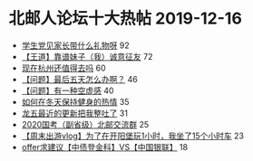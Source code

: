 # 北邮人论坛十大热帖 2019-12-16

- [学生党见家长带什么礼物呀](https://bbs.byr.cn/article/Talking/6172618) 92
- [【王道】靠谱妹子（我）诚意征友](https://bbs.byr.cn/article/Friends/1947380) 72
- [现在杭州还值得去吗](https://bbs.byr.cn/article/WorkLife/1135826) 60
- [【问题】最后五天怎么办啊？](https://bbs.byr.cn/article/AimGraduate/1178441) 46
- [【问题】有一种空虚感](https://bbs.byr.cn/article/PsyHealthOnline/58260) 40
- [如何在冬天保持健身的热情](https://bbs.byr.cn/article/Gymnasium/116027) 35
- [龙五最近的更新把我整吐了](https://bbs.byr.cn/article/NetLiterature/30609) 31
- [2020国考（副省级）北邮交流群](https://bbs.byr.cn/article/CivilServant/43419) 25
- [【周末出游vlog】为了在开阳堡玩1小时，我坐了15个小时车](https://bbs.byr.cn/article/Travel/143715) 23
- [offer求建议【中债登金科】VS【中国银联】](https://bbs.byr.cn/article/Job/2071711) 18


